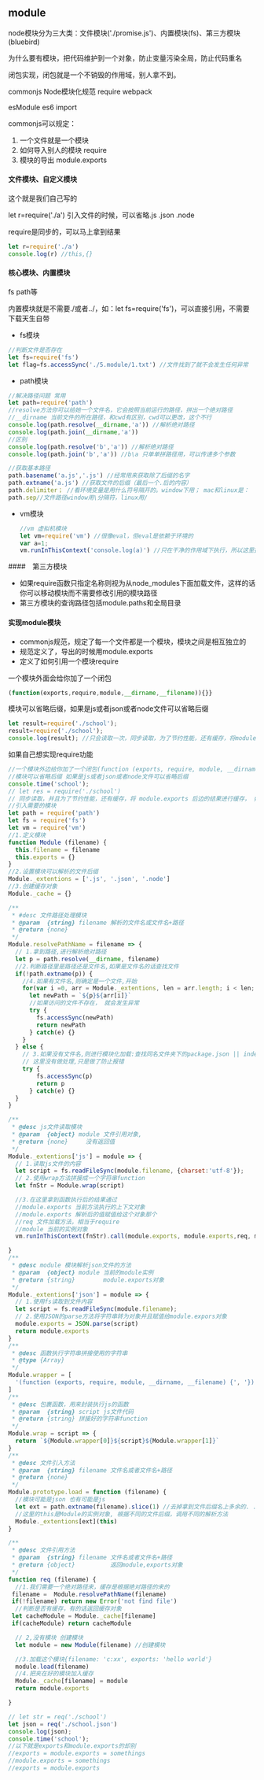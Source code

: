 ## module

node模块分为三大类：文件模块('./promise.js')、内置模块(fs)、第三方模块(bluebird)

为什么要有模块，把代码维护到一个对象，防止变量污染全局，防止代码重名

闭包实现，闭包就是一个不销毁的作用域，别人拿不到。



commonjs Node模块化规范 require webpack

esModule es6 import

commonjs可以规定：

1. 一个文件就是一个模块
2. 如何导入别人的模块 require
3. 模块的导出 module.exports



#### 文件模块、自定义模块

这个就是我们自己写的

let r=require('./a') 引入文件的时候，可以省略.js .json .node

require是同步的，可以马上拿到结果

```javascript
let r=require('./a')
console.log(r) //this,{} 
```



#### 核心模块、内置模块

fs path等 

内置模块就是不需要./或者../，如：let fs=require('fs')，可以直接引用，不需要下载天生自带

- fs模块

```javascript
//判断文件是否存在
let fs=require('fs')
let flag=fs.accessSync('./5.module/1.txt') //文件找到了就不会发生任何异常
```

- path模块

```javascript
//解决路径问题 常用
let path=require('path')
//resolve方法你可以给她一个文件名，它会按照当前运行的路径，拼出一个绝对路径
//__dirname 当前文件的所在路径，和cwd有区别，cwd可以更改，这个不行
console.log(path.resolve(__dirname,'a')) //解析绝对路径
console.log(path.join(__dirname,'a')) 
//区别
console.log(path.resolve('b','a')) //解析绝对路径
console.log(path.join('b','a')) //b\a 只单单拼路径用，可以传递多个参数 

//获取基本路径
path.basename('a.js','.js') //经常用来获取除了后缀的名字
path.extname('a.js') //获取文件的后缀（最后一个.后的内容）
path.delimiter； //看环境变量是用什么符号隔开的。window下用； mac和linux是：
path.sep//文件路径window用\分隔符，linux用/
```

- vm模块

  ```javascript
  //vm 虚拟机模块 
  let vm=require('vm') //很像eval，但eval是依赖于环境的
  var a=1;
  vm.runInThisContext('console.log(a)') //只在干净的作用域下执行，所以这里报错
  ```

####　第三方模块

- 如果require函数只指定名称则视为从node_modules下面加载文件，这样的话你可以移动模块而不需要修改引用的模块路径
- 第三方模块的查询路径包括module.paths和全局目录

#### 实现module模块

- commonjs规范，规定了每一个文件都是一个模块，模块之间是相互独立的
- 规范定义了，导出的时候用module.exports
- 定义了如何引用一个模块require

一个模块外面会给你加了一个闭包

```javascript
(function(exports,require,module,__dirname,__filename)){}}
```

模块可以省略后缀，如果是js或者json或者node文件可以省略后缀

```javascript
let result=require('./school');
result=require('./school');
console.log(result); //只会读取一次，同步读取，为了节约性能，还有缓存，将module.exports后面的结果进行缓存，如果有直接把缓存返回去
```

如果自己想实现require功能

```javascript
//一个模块外边给你加了一个闭包(function (exports, require, module, __dirname, __filename) {})
//模块可以省略后缀 如果是js或者json或者node文件可以省略后缀
console.time('school');
// let res = require('./school')
// 同步读取，并且为了节约性能，还有缓存，将 module.exports 后边的结果进行缓存， 如果又缓存，直接返回结果
//引入需要的模块
let path = require('path')
let fs = require('fs')
let vm = require('vm')
//1.定义模块
function Module (filename) {
  this.filename = filename
  this.exports = {}
}
//2.设置模块可以解析的文件后缀
Module._extentions = ['.js', '.json', '.node']
//3.创建缓存对象
Module._cache = {}

/**
 * #desc 文件路径处理模块
 * @param  {string} filename 解析的文件名或文件名+路径
 * @return {none}
 */
Module.resolvePathName = filename => {
  // 1.拿到路径,进行解析绝对路径
  let p = path.resolve(__dirname, filename)
  //2.判断路径里是路径还是文件名,如果是文件名的话查找文件
  if(!path.extname(p)) {
    //4.如果有文件名,则确定是一个文件,开始
    for(var i =0, arr = Module._extentions, len = arr.length; i < len; i++) {
      let newPath = `${p}${arr[i]}`
      //如果访问的文件不存在， 就会发生异常
      try {
        fs.accessSync(newPath)
        return newPath
      } catch(e) {}
    }
  } else {
    // 3.如果没有文件名,则进行模块化加载:查找同名文件夹下的package.json || index.js
    // 这里没有做处理,只是做了防止报错
    try {
        fs.accessSync(p)
        return p
      } catch(e) {}
  }
}

/**
 * @desc js文件读取模块
 * @param  {object} module 文件引用对象,
 * @return {none}     没有返回值
 */
Module._extentions['js'] = module => {
  // 1.读取js文件的内容
  let script = fs.readFileSync(module.filename, {charset:'utf-8'});
  // 2.使用wrap方法拼接成一个字符串function
  let fnStr = Module.wrap(script)

  //3.在这里拿到函数执行后的结果通过
  //module.exports 当前方法执行的上下文对象
  //module.exports 解析后的值赋值给这个对象那个
  //req 文件加载方法，相当于require
  //module 当前的实例对象
  vm.runInThisContext(fnStr).call(module.exports, module.exports,req, module)

}
/**
 * @desc module 模块解析json文件的方法
 * @param  {object} module 当前的module实例
 * @return {string}        module.exports对象
 */
Module._extentions['json'] = module => {
  // 1.使用fs读取到文件内容
  let script = fs.readFileSync(module.filename);
  // 2.使用JSON的parse方法将字符串转为对象并且赋值给module.expors对象
  module.exports = JSON.parse(script)
  return module.exports
}
/**
 * @desc 函数执行字符串拼接使用的字符串
 * @type {Array}
 */
Module.wrapper = [
  '(function (exports, require, module, __dirname, __filename) {', '})'
]
/**
 * @desc 包裹函数，用来封装执行js的函数
 * @param  {string} script js文件代码
 * @return {string} 拼接好的字符串function
 */
Module.wrap = script => {
  return `${Module.wrapper[0]}${script}${Module.wrapper[1]}`
}
/**
 * @desc 文件引入方法
 * @param  {string} filename 文件名或者文件名+路径
 * @return {none}
 */
Module.prototype.load = function (filename) {
  //模块可能是json 也有可能是js
  let ext = path.extname(filename).slice(1) //去掉拿到文件后缀名上多余的. .js || .json
  //这里的this是Module的实例对象, 根据不同的文件后缀，调用不同的解析方法
  Module._extentions[ext](this)
}

/**
 * @desc 文件引用方法
 * @param  {string} filename 文件名或者文件名+路径
 * @return {object}          返回module,exports对象
 */
function req (filename) {
  //1.我们需要一个绝对路径来，缓存是根据绝对路径的来的
 filename =  Module.resolvePathName(filename)
 if(!filename) return new Error('not find file')
  //判断是否有缓存，有的话返回缓存对象
 let cacheModule = Module._cache[filename]
 if(cacheModule) return cacheModule

  // 2,没有模块 创建模块
  let module = new Module(filename) //创建模块

  //3.加载这个模块{filename: 'c:xx', exports: 'hello world'}
  module.load(filename)
  //4.把夹在好的模块加入缓存
  Module._cache[filename] = module
  return module.exports

}

// let str = req('./school')
let json = req('./school.json')
console.log(json);
console.time('school');
//以下就是exports和module.exports的却别
//exports = module.exports = somethings
//module.exports = somethings
//exports = module.exports
```



